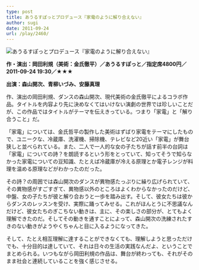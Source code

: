 ```yaml
---
type: post
title: あうるすぽっとプロデュース『家電のように解り合えない』
author: sugi
date: 2011-09-24
url: /play/2460/
---
```

<img src="/images/play/20110924.jpg" alt="あうるすぽっとプロデュース『家電のように解り合えない』" class="alignleft" />

**作・演出：岡田利規（美術：金氏徹平）／あうるすぽっと／指定席4800円／2011-09-24 19:30／★★★**

**出演：森山開次、青柳いづみ、安藤真理**

作、演出の岡田利規、ダンスの森山開次、現代美術の金氏徹平によるコラボ作品。タイトルを内容より先に決めなくてはいけない演劇の世界では珍しいことだが、この作品ではタイトルがテーマを伝えきっている。つまり「家電」と「解り合うこと」だ。

「家電」については、金氏哲平の製作した美術はずばり家電をテーマにしたもので、ユニークな、冷蔵庫、洗濯機、掃除機、テレビなど20近い「家電」が舞台狭しと並べられている。また、二人で一人的な女の子たちが話す前半の台詞は「家電」についての詩？を朗読するという形をとっていて、知ってそうで知らなかった家電についての豆知識、たとえば冷蔵庫が冷える原理とか電子レンジが料理を温める原理などがわかったのだった。

その詩？の周囲では森山開次のダンスが異物感たっぷりに繰り広げられていて、その異物感がすごすぎて、異物感以外のところはよくわからなかったのだけど、中盤、女の子たちが彼と解り合おうと一歩を踏み出す。そして、彼女たちは彼からダンスのレッスンを受け、実際に踊ってみせる。これがほんとうに不思議なんだけど、彼女たちのぎこちない動きは、主に、その楽しさの部分が、とてもよく理解できたのだ。そしてその動きを通すことによって、森山開次の洗練されたすきのない動きがようやくちゃんと目に入るようになってきた。

そして、たとえ相互理解に達することができなくても、理解しようと思っただけでも、十分目的は達していて、それは日々の生活の実践なんだよ、ということでまとめられる。いつもながら岡田利規の作品は、舞台が終わっても、それがそのまま社会と連続していることを強く感じさせる。

